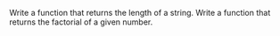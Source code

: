 Write a function that returns the length of a string.
Write a function that returns the factorial of a given number.

